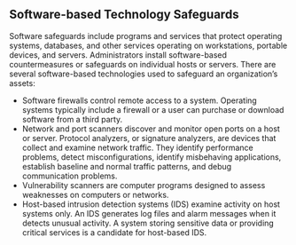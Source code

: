 ## Software-based Technology Safeguards

Software safeguards include programs and services that protect operating systems, databases, and other services operating on workstations, portable devices, and servers. Administrators install software-based countermeasures or safeguards on individual hosts or servers. There are several software-based technologies used to safeguard an organization’s assets:

+ Software firewalls control remote access to a system. Operating systems typically include a firewall or a user can purchase or download software from a third party.
+ Network and port scanners discover and monitor open ports on a host or server.
Protocol analyzers, or signature analyzers, are devices that collect and examine network traffic. They identify performance problems, detect misconfigurations, identify misbehaving applications, establish baseline and normal traffic patterns, and debug communication problems.
+ Vulnerability scanners are computer programs designed to assess weaknesses on computers or networks.
+ Host-based intrusion detection systems (IDS) examine activity on host systems only. An IDS generates log files and alarm messages when it detects unusual activity. A system storing sensitive data or providing critical services is a candidate for host-based IDS.

